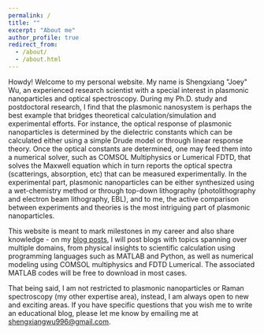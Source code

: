 ```yaml
---
permalink: /
title: ""
excerpt: "About me"
author_profile: true
redirect_from: 
  - /about/
  - /about.html
---
```


Howdy! Welcome to my personal website. My name is Shengxiang "Joey" Wu, an experienced research scientist with a special interest in plasmonic nanoparticles and optical spectroscopy. During my Ph.D. study and postdoctoral research, I find that the plasmonic nanosystem is perhaps the best example that bridges theoretical calculation/simulation and experimental efforts. For instance, the optical response of plasmonic nanoparticles is determined by the dielectric constants which can be calculated either using a simple Drude model or through linear response theory. Once the optical constants are determined, one may feed them into a numerical solver, such as COMSOL Multiphysics or Lumerical FDTD, that solves the Maxwell equation which in turn reports the optical spectra (scatterings, absorption, etc) that can be measured experimentally. In the experimental part, plasmonic nanoparticles can be either synthesized using a wet-chemistry method or through top-down lithography (photolithography and electron beam lithography, EBL), and to me, the active comparison between experiments and theories is the most intriguing part of plasmonic nanoparticles.


This website is meant to mark milestones in my career and also share knowledge - on my [blog posts](https://shengxiangwuplasmonic.github.io/year-archive/), I will post blogs with topics spanning over multiple domains, from physical insights to scientific calculation using programming languages such as MATLAB and Python, as well as numerical modeling using COMSOL multiphysics and FDTD Lumerical. The associated MATLAB codes will be free to download in most cases. 


That being said, I am not restricted to plasmonic nanoparticles or Raman spectroscopy (my other expertise area), instead, I am always open to new and exciting areas. If you have specific questions that you wish me to write an educational blog, please let me know by emailing me at [shengxiangwu996@gmail.com](shengxiangwu996@gmail.com).


